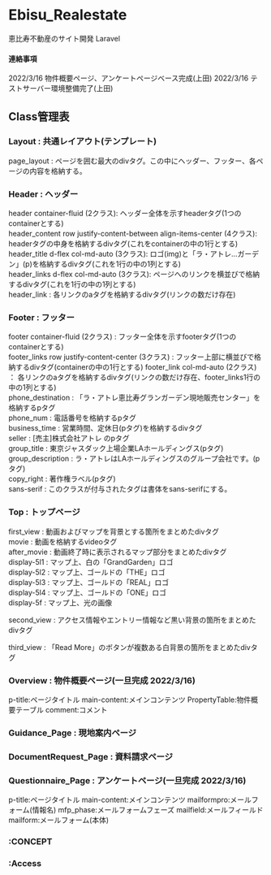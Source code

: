 # Ebisu_Realestate
恵比寿不動産のサイト開発 Laravel

#### 連絡事項
2022/3/16 物件概要ページ、アンケートページベース完成(上田)
2022/3/16 テストサーバー環境整備完了(上田)



## Class管理表

### Layout : 共通レイアウト(テンプレート)
page_layout : ページを囲む最大のdivタグ。この中にヘッダー、フッター、各ページの内容を格納する。  

### Header : ヘッダー
header container-fluid (2クラス): ヘッダー全体を示すheaderタグ(1つのcontainerとする)  
header_content row justify-content-between align-items-center (4クラス): headerタグの中身を格納するdivタグ(これをcontainerの中の1行とする)  
header_title d-flex col-md-auto (3クラス): ロゴ(img)と「ラ・アトレ...ガーデン」(p)を格納するdivタグ(これを1行の中の1列とする)  
header_links d-flex col-md-auto (3クラス): ページへのリンクを横並びで格納するdivタグ(これを1行の中の1列とする)  
header_link : 各リンクのaタグを格納するdivタグ(リンクの数だけ存在)  

### Footer : フッター
footer container-fluid (2クラス) : フッター全体を示すfooterタグ(1つのcontainerとする)  
footer_links row justify-content-center (3クラス) : フッター上部に横並びで格納するdivタグ(containerの中の1行とする)
footer_link col-md-auto (2クラス) ： 各リンクのaタグを格納するdivタグ(リンクの数だけ存在、footer_links1行の中の1列とする)  
phone_destination : 「ラ・アトレ恵比寿グランガーデン現地販売センター」を格納するpタグ  
phone_num : 電話番号を格納するpタグ  
business_time : 営業時間、定休日(pタグ)を格納するdivタグ  
seller : [売主]株式会社アトレ のpタグ  
group_title : 東京ジャスダック上場企業LAホールディングス(pタグ)  
group_description : ラ・アトレはLAホールディングスのグループ会社です。(pタグ)  
copy_right : 著作権ラベル(pタグ)  
sans-serif : このクラスが付与されたタグは書体をsans-serifにする。  

### Top : トップページ
first_view : 動画およびマップを背景とする箇所をまとめたdivタグ  
movie : 動画を格納するvideoタグ  
after_movie : 動画終了時に表示されるマップ部分をまとめたdivタグ  
display-5l1 : マップ上、白の「GrandGarden」ロゴ  
display-5l2 : マップ上、ゴールドの「THE」ロゴ  
display-5l3 : マップ上、ゴールドの「REAL」ロゴ  
display-5l4 : マップ上、ゴールドの「ONE」ロゴ  
display-5f : マップ上、光の画像

second_view : アクセス情報やエントリー情報など黒い背景の箇所をまとめたdivタグ  

third_view : 「Read More」のボタンが複数ある白背景の箇所をまとめたdivタグ  

### Overview : 物件概要ページ(一旦完成 2022/3/16)
p-title:ページタイトル
main-content:メインコンテンツ
PropertyTable:物件概要テーブル
comment:コメント

### Guidance_Page : 現地案内ページ
### DocumentRequest_Page : 資料請求ページ


### Questionnaire_Page : アンケートページ(一旦完成 2022/3/16)
p-title:ページタイトル
main-content:メインコンテンツ
mailformpro:メールフォーム(情報名)
mfp_phase:メールフォームフェーズ
mailfield:メールフィールド
mailform:メールフォーム(本体)



### :CONCEPT





### :Access




